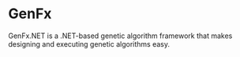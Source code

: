 # GenFx
GenFx.NET is a .NET-based genetic algorithm framework that makes designing and executing genetic algorithms easy.
